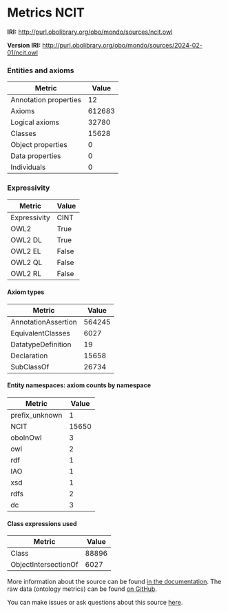 # Metrics NCIT

**IRI:** http://purl.obolibrary.org/obo/mondo/sources/ncit.owl

**Version IRI:** http://purl.obolibrary.org/obo/mondo/sources/2024-02-01/ncit.owl

### Entities and axioms

| Metric | Value |
| ------ | ----- |
| Annotation properties | 12 |
| Axioms | 612683 |
| Logical axioms | 32780 |
| Classes | 15628 |
| Object properties | 0 |
| Data properties | 0 |
| Individuals | 0 |


### Expressivity

| Metric | Value |
| ------ | ----- |
| Expressivity | CINT |
| OWL2 | True |
| OWL2 DL | True |
| OWL2 EL | False |
| OWL2 QL | False |
| OWL2 RL | False |

#### Axiom types

| Metric | Value |
| ------ | ----- |
| AnnotationAssertion | 564245 |
| EquivalentClasses | 6027 |
| DatatypeDefinition | 19 |
| Declaration | 15658 |
| SubClassOf | 26734 |


#### Entity namespaces: axiom counts by namespace

| Metric | Value |
| ------ | ----- |
| prefix_unknown | 1 |
| NCIT | 15650 |
| oboInOwl | 3 |
| owl | 2 |
| rdf | 1 |
| IAO | 1 |
| xsd | 1 |
| rdfs | 2 |
| dc | 3 |


#### Class expressions used

| Metric | Value |
| ------ | ----- |
| Class | 88896 |
| ObjectIntersectionOf | 6027 |


More information about the source can be found [in the documentation](../sources.md). The raw data (ontology metrics) can be found [on GitHub](https://github.com/monarch-initiative/mondo-ingest/tree/main/src/ontology/metadata).

You can make issues or ask questions about this source [here](https://github.com/monarch-initiative/mondo-ingest/issues).

